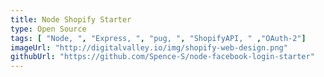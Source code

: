 ```yaml
---
title: Node Shopify Starter
type: Open Source
tags: [ "Node, ", "Express, ", "pug, ", "ShopifyAPI, " ,"OAuth-2"]
imageUrl: "http://digitalvalley.io/img/shopify-web-design.png"
githubUrl: "https://github.com/Spence-S/node-facebook-login-starter"
---
```


